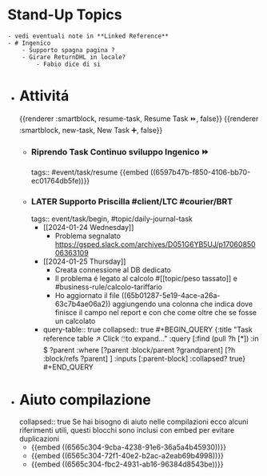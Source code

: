 # Stand-Up Topics
	- vedi eventuali note in **Linked Reference**
	- # Ingenico
		- Supporto spagna pagina ?
		- Girare ReturnDHL in locale?
			- Fabio dice di si
- # Attivitá
  {{renderer :smartblock, resume-task, Resume Task ⏩️, false}} {{renderer :smartblock, new-task, New Task ➕, false}}
	- ### Riprendo Task Continuo sviluppo Ingenico ⏩️
	  tags:: #event/task/resume
	  {{embed ((6597b47b-f850-4106-bb70-ec01764db5fe))}}
	- ### LATER Supporto Priscilla #client/LTC #courier/BRT 
	  tags:: event/task/begin, #topic/daily-journal-task
		- [[2024-01-24 Wednesday]]
			- Problema segnalato  https://gsped.slack.com/archives/D051G6YB5UJ/p1706085006363109
		- [[2024-01-25 Thursday]]
			- Creata connessione al DB dedicato
			- Il problema é legato al calcolo #[[topic/peso tassato]] e #business-rule/calcolo-tariffario
			- Ho aggiornato il file ((65b01287-5e19-4ace-a26a-63c7b4ae06a2)) aggiungendo una colonna che indica dove finisce il campo nel report e con che come oltre che se fosse un calcolato
		- query-table:: true
		  collapsed:: true
		  #+BEGIN_QUERY
		  {:title "Task reference table ↗️ Click 🖱️to expand..." :query [:find (pull ?h [*])
		      :in $ ?parent
		      :where
		      [?parent :block/parent ?grandparent]
		      [?h :block/refs ?parent]
		  ]
		  :inputs [:parent-block]
		  :collapsed? true}
		  #+END_QUERY
- # Aiuto compilazione
  collapsed:: true
  Se hai bisogno di aiuto nelle compilazioni ecco alcuni riferimenti utili, questi blocchi sono inclusi con embed per evitare duplicazioni
	- {{embed ((6565c304-9cba-4238-91e6-36a5a4b45930))}}
	- {{embed ((6565c304-72f1-40e2-b2ac-a2eab69b4998))}}
	- {{embed ((6565c304-fbc2-4931-ab16-96384d8543be))}}